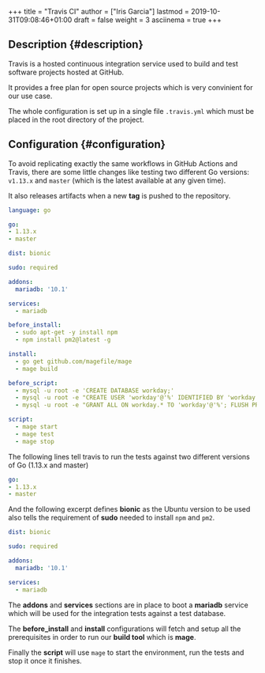 +++
title = "Travis CI"
author = ["Iris Garcia"]
lastmod = 2019-10-31T09:08:46+01:00
draft = false
weight = 3
asciinema = true
+++

## Description {#description}

Travis is a hosted continuous integration service used to build and
test software projects hosted at GitHub.

It provides a free plan for open source projects which is very
convinient for our use case.

The whole configuration is set up in a single file `.travis.yml` which
must be placed in the root directory of the project.


## Configuration {#configuration}

To avoid replicating exactly the same workflows in GitHub Actions and
Travis, there are some little changes like testing two different Go
versions: `v1.13.x` and `master` (which is the latest available at any
given time).

It also releases artifacts when a new **tag** is pushed to the
repository.

```yaml
language: go

go:
- 1.13.x
- master

dist: bionic

sudo: required

addons:
  mariadb: '10.1'

services:
  - mariadb

before_install:
  - sudo apt-get -y install npm
  - npm install pm2@latest -g

install:
  - go get github.com/magefile/mage
  - mage build

before_script:
  - mysql -u root -e 'CREATE DATABASE workday;'
  - mysql -u root -e "CREATE USER 'workday'@'%' IDENTIFIED BY 'workday';"
  - mysql -u root -e "GRANT ALL ON workday.* TO 'workday'@'%'; FLUSH PRIVILEGES;"

script:
  - mage start
  - mage test
  - mage stop
```

The following lines tell travis to run the tests against two different
versions of Go (1.13.x and master)

```yaml
go:
- 1.13.x
- master
```

And the following excerpt defines **bionic** as the Ubuntu version to be
used also tells the requirement of **sudo** needed to install `npm` and
`pm2`.

```yaml
dist: bionic

sudo: required

addons:
  mariadb: '10.1'

services:
  - mariadb
```

The **addons** and **services** sections are in place to boot a **mariadb**
service which will be used for the integration tests against a test
database.

The **before\_install** and **install** configurations will fetch and setup
all the prerequisites in order to run our **build tool** which is
**mage**.

Finally the **script** will use `mage` to start the environment, run the
tests and stop it once it finishes.
